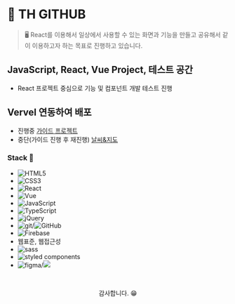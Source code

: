 #  📖 TH GITHUB
> 🖥️ React를 이용해서 일상에서 사용할 수 있는 화면과 기능을 만들고
공유해서 같이 이용하고자 하는 목표로 진행하고 있습니다.

## JavaScript, React, Vue Project, 테스트 공간
- React 프로젝트 중심으로 기능 및 컴포넌트 개발 테스트 진행

## Vervel 연동하여 배포
- 진행중 [가이드 프로젝트](https://vercel.com/th91githubs-projects/react-record)
- 중단(가이드 진행 후 재진행) [날씨&지도](https://th-react-blog.vercel.app/)

### Stack 📕
- <span><img src="https://img.shields.io/badge/HTML5-E34F26?style=for-the-badge&logo=HTML5&logoColor=white" alt="HTML5" /></span>
- <span><img src="https://img.shields.io/badge/CSS3-1572B6?style=for-the-badge&logo=CSS3&logoColor=white" alt="CSS3" /></span>
- <span><img src="https://img.shields.io/badge/React-61DAFB?style=flat-square&logo=React&logoColor=white" alt="React"></span>
- <span><img src="https://img.shields.io/badge/Vue.js-4FC08D?style=flat-square&logo=Vue.js&logoColor=white" alt="Vue" /></span>
- <span><img src="https://img.shields.io/badge/JavaScript-f7DF1E?style=for-the-badge&logo=JavaScript&logoColor=white" alt="JavaScript" /></span>
- <span><img src="https://img.shields.io/badge/TypeScript-3178C6?style=flat-square&logo=TypeScript&logoColor=white" alt="TypeScript"></span>
- <span><img src="https://img.shields.io/badge/jQuery-0769AD?style=for-the-badge&logo=jQuery&logoColor=white" alt="jQuery" /></span>
- <span><img src="https://img.shields.io/badge/Git-F05032?style=flat-square&amp;logo=git&amp;logoColor=white" alt="git" /></span>/<span><img src="https://img.shields.io/badge/GitHub-181717?style=flat-square&logo=GitHub&logoColor=white" alt="GitHub" /></span>
- <span><img src="https://img.shields.io/badge/Firebase-FFCA28?style=flat-square&amp;logo=firebase&amp;logoColor=black" alt="Firebase"></span>
- <span>웹표준, 웹접근성</span>
- <span><img src="https://img.shields.io/badge/SASS-CC6699?logo=sass&logoColor=white" alt="sass"/></span>
- <span><img src="https://img.shields.io/badge/styled components-DB7093?logo=styled-components&logoColor=white" alt="styled components"/></span>
- <span><img src="https://img.shields.io/badge/Figma-F24E1E?style=flat-square&logo=Figma&logoColor=white" alt="figma"/></span>/<span><img src="https://img.shields.io/badge/Adobe Photoshop-31A8FF?style=flat-square&amp;logo=Adobe Photoshop&amp;logoColor=white"></span>
<br>

<p align="center">감사합니다. 😁</p>
